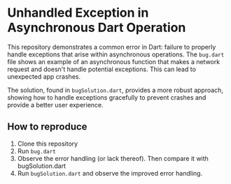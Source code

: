 # Unhandled Exception in Asynchronous Dart Operation

This repository demonstrates a common error in Dart: failure to properly handle exceptions that arise within asynchronous operations.  The `bug.dart` file shows an example of an asynchronous function that makes a network request and doesn't handle potential exceptions. This can lead to unexpected app crashes.

The solution, found in `bugSolution.dart`, provides a more robust approach, showing how to handle exceptions gracefully to prevent crashes and provide a better user experience.

## How to reproduce

1. Clone this repository
2. Run `bug.dart`
3. Observe the error handling (or lack thereof). Then compare it with bugSolution.dart
4. Run `bugSolution.dart` and observe the improved error handling.
